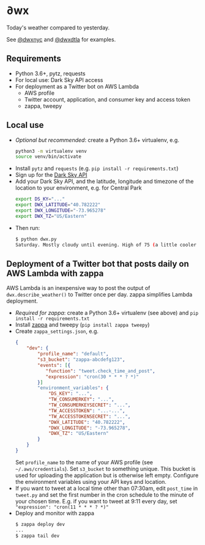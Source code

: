 # ∂wx

Today's weather compared to yesterday.

See [@dwxnyc](https://twitter.com/dwxnyc) and
[@dwxdtla](https://twitter.com/dwxdtla) for examples.

## Requirements

 - Python 3.6+, pytz, requests
 - For local use: Dark Sky API access
 - For deployment as a Twitter bot on AWS Lambda
   - AWS profile
   - Twitter account, application, and consumer key and access token
   - zappa, tweepy

## Local use

 - _Optional but recommended_: create a Python 3.6+ virtualenv, e.g.
   ```bash
   python3 -m virtualenv venv
   source venv/bin/activate
   ```
 - Install `pytz` and `requests` (e.g. `pip install -r requirements.txt`)
 - Sign up for the [Dark Sky API](https://darksky.net/dev/)
 - Add your Dark Sky API, and the latitude, longitude and timezone of the location to your environment, e.g. for Central Park
   ```bash
   export DS_KY="..."
   export DWX_LATITUDE="40.782222"
   export DWX_LONGITUDE="-73.965278"
   export DWX_TZ="US/Eastern"
   ```
 - Then run:
   ```bash
   $ python dwx.py
   Saturday. Mostly cloudy until evening. High of 75 (a little cooler than yesterday).
   ```

## Deployment of a Twitter bot that posts daily on AWS Lambda with zappa

AWS Lambda is an inexpensive way to post the output of `dwx.describe_weather()`
to Twitter once per day. zappa simplifies Lambda deployment.

 - _Required for zappa_: create a Python 3.6+ virtualenv (see above) and `pip
   install -r requirements.txt`
 - Install [zappa](https://github.com/Miserlou/Zappa) and tweepy (`pip
   install zappa tweepy`)
 - Create `zappa_settings.json`, e.g.
   ```json
   {
       "dev": {
           "profile_name": "default",
           "s3_bucket": "zappa-abcdefg123",
           "events": [{
              "function": "tweet.check_time_and_post",
              "expression": "cron(30 * * * ? *)"
           }]
           "environment_variables": {
               "DS_KEY": "...",
               "TW_CONSUMERKEY": "...",
               "TW_CONSUMERKEYSECRET": "...",
               "TW_ACCESSTOKEN": "...-...",
               "TW_ACCESSTOKENSECRET": "...",
               "DWX_LATITUDE": "40.782222",
               "DWX_LONGITUDE": "-73.965278",
               "DWX_TZ": "US/Eastern"
           }
       }
   }
   ```
   Set `profile_name` to the name of your AWS profile (see
   `~/.aws/credentials`). Set `s3_bucket` to something unique. This bucket is
   used for uploading the application but is otherwise left empty. Configure
   the environment variables using your API keys and location.
 - If you want to tweet at a local time other than 07:30am, edit `post_time` in
   `tweet.py` and set the first number in the cron schedule to the minute of
   your chosen time. E.g. if you want to tweet at 9:11 every day, set `
   "expression": "cron(11 * * * ? *)"`
 - Deploy and monitor with zappa
   ```bash
   $ zappa deploy dev
   ...
   $ zappa tail dev
   ```
